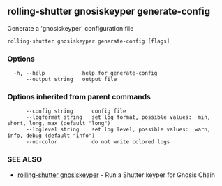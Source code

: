 ## rolling-shutter gnosiskeyper generate-config

Generate a 'gnosiskeyper' configuration file

```
rolling-shutter gnosiskeyper generate-config [flags]
```

### Options

```
  -h, --help            help for generate-config
      --output string   output file
```

### Options inherited from parent commands

```
      --config string      config file
      --logformat string   set log format, possible values:  min, short, long, max (default "long")
      --loglevel string    set log level, possible values:  warn, info, debug (default "info")
      --no-color           do not write colored logs
```

### SEE ALSO

* [rolling-shutter gnosiskeyper](rolling-shutter_gnosiskeyper.md)	 - Run a Shutter keyper for Gnosis Chain

